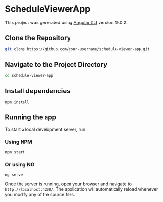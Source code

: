 # ScheduleViewerApp

This project was generated using [Angular CLI](https://github.com/angular/angular-cli) version 19.0.2.

## Clone the Repository

```bash
git clone https://github.com/your-username/schedule-viewer-app.git
```

## Navigate to the Project Directory

```bash
cd schedule-viewer-app
```

## Install dependencies

```bash
npm install
```

## Running the app

To start a local development server, run:

### Using NPM

```bash
npm start
```

### Or using NG

```bash
ng serve
```

Once the server is running, open your browser and navigate to `http://localhost:4200/`. The application will automatically reload whenever you modify any of the source files.